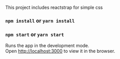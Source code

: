 This project includes reactstrap for simple css 

### `npm install` or  `yarn install`

### `npm start`  or  `yarn start`

Runs the app in the development mode.<br>
Open [http://localhost:3000](http://localhost:3000) to view it in the browser.


